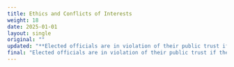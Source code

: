 ```yaml
---
title: Ethics and Conflicts of Interests
weight: 18
date: 2025-01-01
layout: single
original: ""
updated: "**Elected officials are in violation of their public trust if they hold any position, or receive any financial or other compensation, as a lobbyist while holding public office. Personal advantages achieved through elected positions are an ethical violation and should be avoided while in office and after. Any votes that would financially benefit or provide a quid pro quo to the elected official, their direct family members, or close friends should be avoided by abstention or resignation. (Utah Constitution: Article V, Section 1; Article VI, Sections 9 & 10. Utah Ethics Act: Utah Code Title 67, Section 16)**"
final: "Elected officials are in violation of their public trust if they hold any position, or receive any financial or other compensation, as a lobbyist while holding public office. Personal advantages achieved through elected positions are an ethical violation and should be avoided while in office and after. Any votes that would financially benefit or provide a quid pro quo to the elected official, their direct family members, or close friends should be avoided by abstention or resignation. (Utah Constitution: Article V, Section 1; Article VI, Sections 9 & 10. Utah Ethics Act: Utah Code Title 67, Section 16)"
---
```

